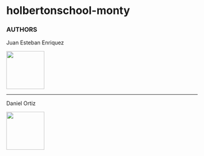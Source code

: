 <h1>holbertonschool-monty</h1>
<h3>AUTHORS</h3>

<p>Juan Esteban Enriquez</p> <img src="https://www.pofilo.fr/img/SPOF-github/github1600.png" width="100" height="100"/>
<hr>
<p>Daniel Ortiz</p> <img src="https://www.pofilo.fr/img/SPOF-github/github1600.png" width="100" height="100"/>
